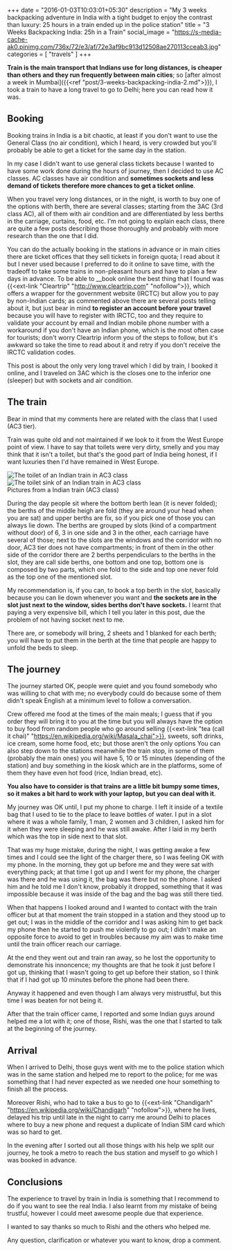 +++
date = "2016-01-03T10:03:01+05:30"
description = "My 3 weeks backpacking adventure in India with a tight budget to enjoy the contrast than luxury: 25 hours in a train ended up in the police station"
title = "3 Weeks Backpacking India: 25h in a Train"
social_image = "https://s-media-cache-ak0.pinimg.com/736x/72/e3/af/72e3af9bc913d12508ae270113cceab3.jpg"
categories = [
  "travels"
]
+++

__Train is the main transport that Indians use for long distances, is cheaper than others and they run frequently between main cities__; so [after almost a week in Mumbai]({{<ref "post/3-weeks-backpacking-india-2.md">}}), I took a train to have a long travel to go to Delhi; here you can read how it was.

## Booking

Booking trains in India is a bit chaotic, at least if you don't want to use the General Class (no air condition), which I heard, is very crowded but you'll probably be able to get a ticket for the same day in the station.

In my case I didn't want to use general class tickets because I wanted to have some work done during the hours of journey, then I decided to use AC classes. AC classes have air condition and __sometimes sockets and less demand of tickets therefore more chances to get a ticket online__.

When you travel very long distances, or in the night, is worth to buy one of the options with berth, there are several classes; starting from the 3AC (3rd class AC), all of them with air condition and are differentiated by less berths in the carriage, curtains, food, etc. I'm not going to explain each class, there are quite a few posts describing those thoroughly and probably with more research than the one that I did.

You can do the actually booking in the stations in advance or in main cities there are ticket offices that they sell tickets in foreign quota; I read about it but I never used because I preferred to do it online to save time, with the tradeoff to take some trains in non-pleasant hours and have to plan a few days in advance. To be able to __book online the best thing that I found was {{<ext-link "Cleartrip" "http://www.cleartrip.com" "nofollow">}}, which offers a wrapper for the government website (IRCTC) but allow you to pay by non-Indian cards; as commented above there are several posts telling about it, but just bear in mind __to register an account before your travel__ because you will have to register with IRCTC, too and they require to validate your account by email and Indian mobile phone number with a workaround if you don't have an Indian phone, which is the most often case for tourists; don't worry Cleartrip inform you of the steps to follow, but it's awkward so take the time to read about it and retry if you don't receive the IRCTC validation codes.

This post is about the only very long travel which I did by train, I booked it online, and I traveled on 3AC which is the closes one to the inferior one (sleeper) but with sockets and air condition.


## The train

Bear in mind that my comments here are related with the class that I used (AC3 tier).

Train was quite old and not maintained if we look to it from the West Europe point of view. I have to say that toilets were very dirty, smelly and you may think that it isn't a toilet, but that's the good part of India being honest, if I want luxuries then I'd have remained in West Europe.

<div class="image-group">
  <div class="two">
    <img src="https://s-media-cache-ak0.pinimg.com/736x/3a/05/35/3a05357da24e32156b2490cb272af50a.jpg" alt="The toilet of an Indian train in AC3 class" class="graphic-small">
  </div>
  <div class="two">
    <img src="https://s-media-cache-ak0.pinimg.com/736x/e7/86/9f/e7869f97812989bc15d3dcd3bd3def47.jpg" alt="The toilet sink of an Indian train in AC3 class" class="graphic-small">
  </div>
  <span>Pictures from a Indian train (AC3 class)</span>
</div>

During the day people sit where the bottom berth lean (it is never folded); the berths of the middle heigh are fold (they are around your head when you are sat) and upper berths are fix, so if you pick one of those you can always lie down. The berths are grouped by slots (kind of a compartment without door) of 6, 3 in one side and 3 in the other, each carriage have several of those; next to the slots are the windows and the corridor with no door, AC3 tier does not have compartments; in front of them in the other side of the corridor there are 2 berths perpendiculars to the berths in the slot, they are call side berths, one bottom and one top, bottom one is composed by two parts, which one fold to the side and top one never fold as the top one of the mentioned slot.

My recommendation is, if you can, to book a top berth in the slot, basically because you can lie down whenever you want and __the sockets are in the slot just next to the window, sides berths don't have sockets.__ I learnt that paying a very expensive bill, which I tell you later in this post, due the problem of not having socket next to me.

There are, or somebody will bring, 2 sheets and 1 blanked for each berth; you will have to put them in the berth at the time that people are happy to unfold the beds to sleep.

## The journey

The journey started OK, people were quiet and you found somebody who was willing to chat with me; no everybody could do because some of them didn't speak English at a minimum level to follow a conversation.

Crew offered me food at the times of the main meals; I guess that if you order they will bring it to you at the time but you will always have the option to buy food from random people who go around selling {{<ext-link "tea (call it chai)" "https://en.wikipedia.org/wiki/Masala_chai">}}, sweets, soft drinks, ice cream, some home food, etc; but those aren't the only options You can also step down to the stations meanwhile the train stop, in some of them (probably the main ones) you will have 5, 10 or 15 minutes (depending of the station) and buy something in the kiosk which are in the platforms, some of them they have even hot food (rice, Indian bread, etc).

__You also have to consider is that trains are a little bit bumpy some times, so it makes a bit hard to work with your laptop, but you can deal with it__.

My journey was OK until, I put my phone to charge. I left it inside of a textile bag that I used to tie to the place to leave bottles of water. I put in a slot where it was a whole family, 1 man, 2 women and 3 children, I asked him for it when they were sleeping and he was still awake. After I laid in my berth which was the top in side next to that slot.

That was my huge mistake, during the night, I was getting awake a few times and I could see the light of the charger there, so I was feeling OK with my phone. In the morning, they got up before me and they were sat with everything pack; at that time I got up and I went for my phone, the charger was there and he was using it, the bag was there but no the phone. I asked him and he told me I don't know, probably it dropped, something that it was impossible because it was inside of the bag and the bag was still there tied.

When that happens I looked around and I wanted to contact with the train officer but at that moment the train stopped in a station and they stood up to get out; I was in the middle of the corridor and I was asking him to get back my phone then he started to push me violently to go out; I didn't make an opposite force to avoid to get in troubles because my aim was to make time until the train officer reach our carriage.

At the end they went out and train ran away, so he lost the opportunity to demonstrate his innoncence; my thoughts are that he took it just before I got up, thinking that I wasn't going to get up before their station, so I think that if I had got up 10 minutes before the phone had been there.

Anyway it happened and even though I am always very mistrustful, but this time  I was beaten for not being it.

After that the train officer came, I reported and some Indian guys around helped me a lot with it; one of those, Rishi, was the one that I started to talk at the beginning of the journey.


## Arrival

When I arrived to Delhi, those guys went with me to the police station which was in the same station and helped me to report to the police; for me was something that I had never expected as we needed one hour something to finish all the process.

Moreover Rishi, who had to take a bus to go to {{<ext-link "Chandigarh" "https://en.wikipedia.org/wiki/Chandigarh" "nofollow">}}, where he lives, delayed his trip until late in the night to carry me around Delhi to places where to buy a new phone and request a duplicate of Indian SIM card which was so hard to get.

In the evening after I sorted out all those things with his help we split our journey, he took a metro to reach the bus station and myself to go which I was booked in advance.


## Conclusions

The experience to travel by train in India is something that I recommend to do if you want to see the real India. I also learnt from my mistake of being trustful, however I could meet awesome people due that experience.

I wanted to say thanks so much to Rishi and the others who helped me.

Any question, clarification or whatever you want to know, drop a comment.
